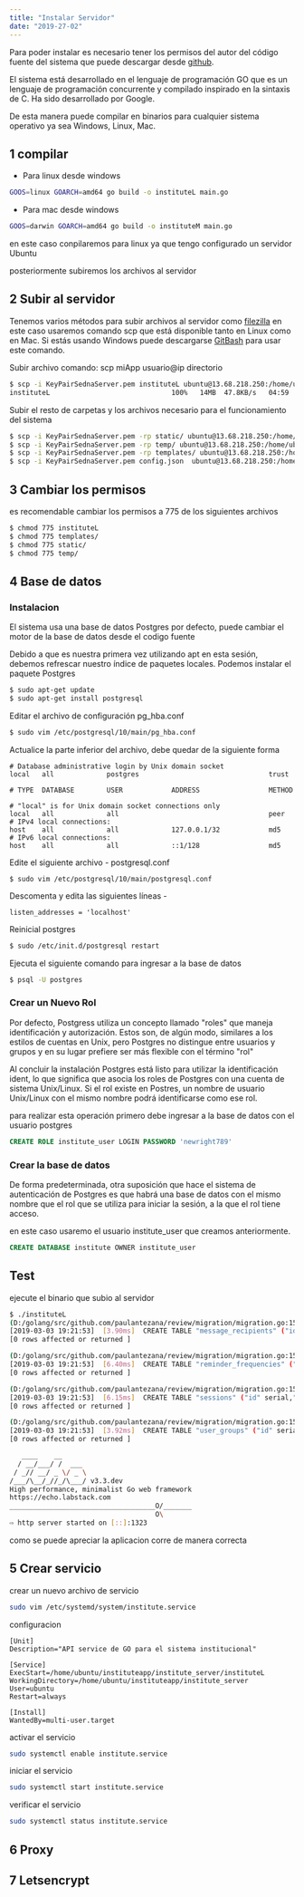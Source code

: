 ```yaml
---
title: "Instalar Servidor"
date: "2019-27-02"
---
```


Para poder instalar es necesario tener los permisos del autor del código fuente del sistema que puede descargar desde [github]( https://github.com/paulantezana/review).

El sistema está desarrollado en el lenguaje de programación GO que es un lenguaje de programación concurrente y compilado inspirado en la sintaxis de C. Ha sido desarrollado por Google. 

De esta manera puede compilar en binarios para cualquier sistema operativo ya sea Windows, Linux, Mac.

## 1 compilar
* Para linux desde windows
```bash
GOOS=linux GOARCH=amd64 go build -o instituteL main.go
```

* Para mac desde windows
```bash
GOOS=darwin GOARCH=amd64 go build -o instituteM main.go
```
en este caso conpilaremos para linux ya que tengo configurado un servidor Ubuntu 

posteriormente subiremos los archivos al servidor

## 2 Subir al servidor
Tenemos varios métodos para subir archivos al servidor como [filezilla](https://filezilla-project.org/) en este caso usaremos comando scp que está disponible tanto en Linux como en Mac. Si estás usando Windows puede descargarse [GitBash](https://git-scm.com/downloads) para usar este comando.

Subir archivo
comando: scp miApp usuario@ip directorio
```bash
$ scp -i KeyPairSednaServer.pem instituteL ubuntu@13.68.218.250:/home/ubuntu/instituteapp/institute_server
instituteL                              100%   14MB  47.8KB/s   04:59
```

Subir el resto de carpetas y los archivos necesario para el funcionamiento del sistema
```bash
$ scp -i KeyPairSednaServer.pem -rp static/ ubuntu@13.68.218.250:/home/ubuntu/instituteapp/institute_server
$ scp -i KeyPairSednaServer.pem -rp temp/ ubuntu@13.68.218.250:/home/ubuntu/instituteapp/institute_server
$ scp -i KeyPairSednaServer.pem -rp templates/ ubuntu@13.68.218.250:/home/ubuntu/instituteapp/institute_server
$ scp -i KeyPairSednaServer.pem config.json  ubuntu@13.68.218.250:/home/ubuntu/instituteapp/institute_server
```

## 3 Cambiar los permisos
es recomendable cambiar los permisos a 775 de los siguientes archivos
```bash
$ chmod 775 instituteL
$ chmod 775 templates/
$ chmod 775 static/
$ chmod 775 temp/
```

## 4 Base de datos
### Instalacion
El sistema usa una base de datos Postgres por defecto, puede cambiar el motor de la base de datos desde el codigo fuente

Debido a que es nuestra primera vez utilizando apt en esta sesión, debemos refrescar nuestro índice de paquetes locales. Podemos instalar el paquete Postgres
```bash
$ sudo apt-get update
$ sudo apt-get install postgresql
```

Editar el archivo de configuración pg_hba.conf
```bash
$ sudo vim /etc/postgresql/10/main/pg_hba.conf
```
Actualice la parte inferior del archivo, debe quedar de la siguiente forma
```vim
# Database administrative login by Unix domain socket
local   all             postgres                                trust

# TYPE  DATABASE        USER            ADDRESS                 METHOD

# "local" is for Unix domain socket connections only
local   all             all                                     peer
# IPv4 local connections:
host    all             all             127.0.0.1/32            md5
# IPv6 local connections:
host    all             all             ::1/128                 md5
```

Edite el siguiente archivo - postgresql.conf
```
$ sudo vim /etc/postgresql/10/main/postgresql.conf
```

Descomenta y edita las siguientes líneas -
```vim
listen_addresses = 'localhost'
```

Reinicial postgres
```bash
$ sudo /etc/init.d/postgresql restart
```

Ejecuta el siguiente comando para ingresar a la base de datos
```bash
$ psql -U postgres
```

### Crear un Nuevo Rol
Por defecto, Postgress utiliza un concepto llamado "roles" que maneja identificación y autorización. Estos son, de algún modo, similares a los estilos de cuentas en Unix, pero Postgres no distingue entre usuarios y grupos y en su lugar prefiere ser más flexible con el término "rol"

Al concluir la instalación Postgres está listo para utilizar la identificación ident, lo que significa que asocia los roles de Postgres con una cuenta de sistema Unix/Linux. Si el rol existe en Postres, un nombre de usuario Unix/Linux con el mismo nombre podrá identificarse como ese rol.

para realizar esta operación primero debe ingresar a la base de datos con el usuario postgres
```sql
CREATE ROLE institute_user LOGIN PASSWORD 'newright789'
```

### Crear la base de datos
De forma predeterminada, otra suposición que hace el sistema de autenticación de Postgres es que habrá una base de datos con el mismo nombre que el rol que se utiliza para iniciar la sesión, a la que el rol tiene acceso.

en este caso usaremo el usuario institute_user que creamos anteriormente.
```sql
CREATE DATABASE institute OWNER institute_user
```

## Test
ejecute el binario que subio al servidor
```bash
$ ./instituteL
(D:/golang/src/github.com/paulantezana/review/migration/migration.go:15)
[2019-03-03 19:21:53]  [3.90ms]  CREATE TABLE "message_recipients" ("id" serial,"created_at" timestamp with time zone,"updated_at" timestamp with time zone,"is_read" boolean,"recipient_id" integer,"recipient_group_id" integer,"message_id" integer , PRIMARY KEY ("id"))
[0 rows affected or returned ]

(D:/golang/src/github.com/paulantezana/review/migration/migration.go:15)
[2019-03-03 19:21:53]  [6.40ms]  CREATE TABLE "reminder_frequencies" ("id" serial,"created_at" timestamp with time zone,"updated_at" timestamp with time zone,"name" text,"frequency" numeric,"is_active" boolean , PRIMARY KEY ("id"))
[0 rows affected or returned ]

(D:/golang/src/github.com/paulantezana/review/migration/migration.go:15)
[2019-03-03 19:21:53]  [6.15ms]  CREATE TABLE "sessions" ("id" serial,"created_at" timestamp with time zone,"updated_at" timestamp with time zone,"ip_address" text,"user_id" integer,"last_activity" timestamp with time zone , PRIMARY KEY ("id"))
[0 rows affected or returned ]

(D:/golang/src/github.com/paulantezana/review/migration/migration.go:15)
[2019-03-03 19:21:53]  [3.92ms]  CREATE TABLE "user_groups" ("id" serial,"created_at" timestamp with time zone,"updated_at" timestamp with time zone,"date" timestamp with time zone,"is_active" boolean DEFAULT 'true',"is_admin" boolean,"user_id" integer,"group_id" integer , PRIMARY KEY ("id"))
[0 rows affected or returned ]

   ____    __
  / __/___/ /  ___
 / _// __/ _ \/ _ \
/___/\__/_//_/\___/ v3.3.dev
High performance, minimalist Go web framework
https://echo.labstack.com
____________________________________O/_______
                                    O\
⇨ http server started on [::]:1323
```
como se puede apreciar la aplicacion corre de manera correcta

## 5 Crear servicio
crear un nuevo archivo de servicio
```bash
sudo vim /etc/systemd/system/institute.service
```
configuracion
```vim
[Unit]
Description="API service de GO para el sistema institucional"

[Service]
ExecStart=/home/ubuntu/instituteapp/institute_server/instituteL
WorkingDirectory=/home/ubuntu/instituteapp/institute_server
User=ubuntu
Restart=always

[Install]
WantedBy=multi-user.target
```

activar el servicio
```bash
sudo systemctl enable institute.service
```

iniciar el servicio
```bash
sudo systemctl start institute.service
```

verificar el servicio
```bash
sudo systemctl status institute.service
```

## 6 Proxy
## 7 Letsencrypt